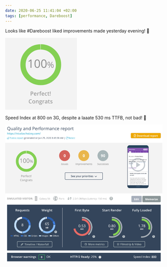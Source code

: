 ```yaml
---
date: 2020-06-25 11:41:04 +02:00
tags: [performance, Dareboost]
---
```


Looks like #Dareboost liked improvements made yesterday evening! 💪

![100 % in Dareboost on the homepage of my site](dareboost-100-percents.png)

Speed Index at 800 on 3G, despite a laaate 530 ms TTFB, not bad! 🤔

![Dareboost report for the homepage of my site](dareboost-nicolas-hoizey.com-homepage-100-percents.png)
